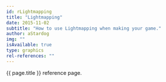 ```yaml
---
id: rLightmapping
title: "Lightmapping"
date: 2015-11-02
subtitle: "How to use Lightmapping when making your game."
author: aStardog
img: ""
isAvailable: true
type: graphics
rel-references: ""
---
```

{{ page.title }} reference page.